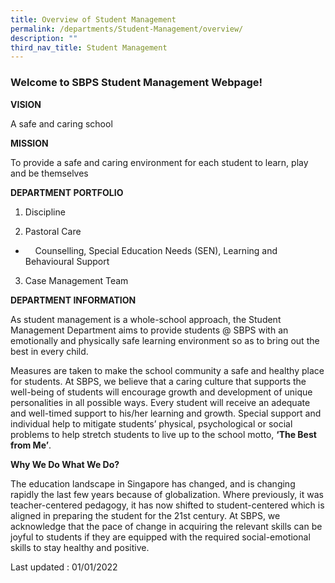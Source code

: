 ```yaml
---
title: Overview of Student Management
permalink: /departments/Student-Management/overview/
description: ""
third_nav_title: Student Management
---
```

### Welcome to SBPS Student Management Webpage!


  

**VISION** 

A safe and caring school

  

  

**MISSION**

To provide a safe and caring environment for each student to learn, play and be themselves

  

  

**DEPARTMENT PORTFOLIO**

1. Discipline

2. Pastoral Care 

*       Counselling, Special Education Needs (SEN), Learning and Behavioural Support

3. Case Management Team  

  

  

**DEPARTMENT INFORMATION**

As student management is a whole-school approach, the Student Management Department aims to provide students @ SBPS with an emotionally and physically safe learning environment so as to bring out the best in every child.

Measures are taken to make the school community a safe and healthy place for students. At SBPS, we believe that a caring culture that supports the well-being of students will encourage growth and development of unique personalities in all possible ways. Every student will receive an adequate and well-timed support to his/her learning and growth. Special support and individual help to mitigate students’ physical, psychological or social problems to help stretch students to live up to the school motto, **‘The Best from Me’**. 

  

**Why We Do What We Do?**

The education landscape in Singapore has changed, and is changing rapidly the last few years because of globalization. Where previously, it was teacher-centered pedagogy, it has now shifted to student-centered which is aligned in preparing the student for the 21st century. At SBPS, we acknowledge that the pace of change in acquiring the relevant skills can be joyful to students if they are equipped with the required social-emotional skills to stay healthy and positive. 

  

Last updated : 01/01/2022